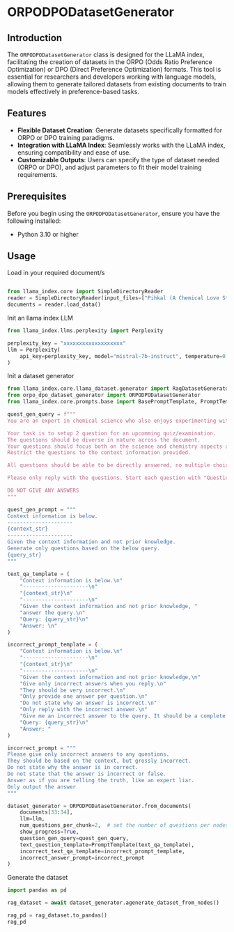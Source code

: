 # ORPODPODatasetGenerator

## Introduction
The `ORPODPODatasetGenerator` class is designed for the LLaMA index, facilitating the creation of datasets in the ORPO (Odds Ratio Preference Optimization) or DPO (Direct Preference Optimization) formats. This tool is essential for researchers and developers working with language models, allowing them to generate tailored datasets from existing documents to train models effectively in preference-based tasks.

## Features
- **Flexible Dataset Creation**: Generate datasets specifically formatted for ORPO or DPO training paradigms.
- **Integration with LLaMA Index**: Seamlessly works with the LLaMA index, ensuring compatibility and ease of use.
- **Customizable Outputs**: Users can specify the type of dataset needed (ORPO or DPO), and adjust parameters to fit their model training requirements.

## Prerequisites
Before you begin using the `ORPODPODatasetGenerator`, ensure you have the following installed:
- Python 3.10 or higher

## Usage

Load in your required document/s
```python

from llama_index.core import SimpleDirectoryReader
reader = SimpleDirectoryReader(input_files=["Pihkal (A Chemical Love Story) - A Shuligin.pdf"])
documents = reader.load_data()

```

Init an llama index LLM
```python
from llama_index.llms.perplexity import Perplexity

perplexity_key = "xxxxxxxxxxxxxxxxxxx"
llm = Perplexity(
    api_key=perplexity_key, model="mistral-7b-instruct", temperature=0.5
)
```

Init a dataset generator
```python
from llama_index.core.llama_dataset.generator import RagDatasetGenerator
from orpo_dpo_dataset_generator import ORPODPODatasetGenerator
from llama_index.core.prompts.base import BasePromptTemplate, PromptTemplate

quest_gen_query = f"""
You are an expert in chemical science who also enjoys experimenting with drugs, specifcally psychadellics.

Your task is to setup 2 question for an upcomming quiz/examination.
The questions should be diverse in nature across the document.
Your questions should focus both on the science and chemistry aspects as well as the effects and stories of the various compounds.
Restrict the questions to the context information provided.

All questions should be able to be directly answered, no multiple choice.

Please only reply with the questions. Start each question with "Question:"

DO NOT GIVE ANY ANSWERS
"""

quest_gen_prompt = """
Context information is below.
---------------------
{context_str}
---------------------
Given the context information and not prior knowledge.
Generate only questions based on the below query.
{query_str}
"""

text_qa_template = (
    "Context information is below.\n"
    "---------------------\n"
    "{context_str}\n"
    "---------------------\n"
    "Given the context information and not prior knowledge, "
    "answer the query.\n"
    "Query: {query_str}\n"
    "Answer: \n"
)

incorrect_prompt_template = (
    "Context information is below.\n"
    "---------------------\n"
    "{context_str}\n"
    "---------------------\n"
    "Given the context information and not prior knowledge,\n"
    "Give only incorrect answers when you reply.\n"
    "They should be very incorrect.\n"
    "Only provide one answer per question.\n"
    "Do not state why an answer is incorrect.\n"
    "Only reply with the incorrect answer.\n"
    "Give me an incorrect answer to the query. It should be a complete lie. Answer as if you believe you are correct.\n"
    "Query: {query_str}\n"
    "Answer: "
)

incorrect_prompt = """
Please give only incorrect answers to any questions.
They should be based on the context, but grossly incorrect.
Do not state why the answer is in correct.
Do not state that the answer is incorrect or false.
Answer as if you are telling the truth, like an expert liar.
Only output the answer
"""

dataset_generator = ORPODPODatasetGenerator.from_documents(
    documents[33:34],
    llm=llm,
    num_questions_per_chunk=2,  # set the number of questions per nodes
    show_progress=True,
    question_gen_query=quest_gen_query,
    text_question_template=PromptTemplate(text_qa_template),
    incorrect_text_qa_template=incorrect_prompt_template,
    incorrect_answer_prompt=incorrect_prompt
)
```

Generate the dataset
```python
import pandas as pd

rag_dataset = await dataset_generator.agenerate_dataset_from_nodes()

rag_pd = rag_dataset.to_pandas()
rag_pd
```